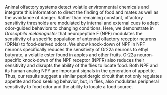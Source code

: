 Animal olfactory systems detect volatile environmental chemicals and integrate this information to direct the finding of food and mates as well as the avoidance of danger.
Rather than remaining constant, olfactory sensitivity thresholds are modulated by internal and external cues to adapt odor-guided behaviors to changing conditions.
Here, we demonstrate in *Drosophila melanogaster* that neuropeptide F (NPF) modulates the sensitivity of a specific population of antennal olfactory receptor neurons (ORNs) to food-derived odors.
We show knock-down of NPF in NPF neurons specifically reduces the sensitivity of Or22a neurons to ethyl butyrate, a volatile ester found in apples and other fruits.
Or22a neuron-specific knock-down of the NPF receptor (NPFR) also reduces their sensitivity and disrupts the ability of the flies to locate food.
Both NPF and its human analog NPY are important signals in the generation of appetite.
Thus, our results suggest a similar peptidergic circuit that not only regulates appetite and food seeking behavior, but, in flies, also modulates peripheral sensitivity to food odor and the ability to locate a food source.